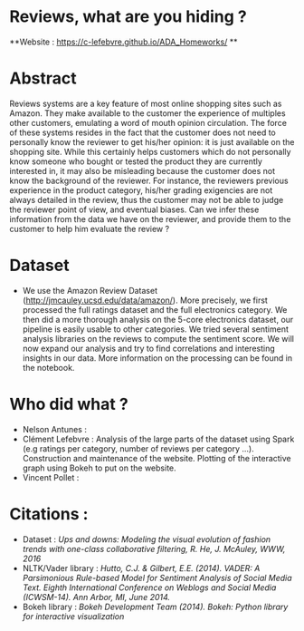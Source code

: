 # Reviews, what are you hiding ?

**Website : https://c-lefebvre.github.io/ADA_Homeworks/ **

# Abstract
Reviews systems are a key feature of most online shopping sites such as Amazon. They make available to the customer the experience of multiples other customers, emulating a word of mouth opinion circulation. The force of these systems resides in the fact that the customer does not need to personally know the reviewer to get his/her opinion: it is just available on the shopping site. While this certainly helps customers which do not personally know someone who bought or tested the product they are currently interested in, it may also be misleading because the customer does not know the background of the reviewer. For instance, the reviewers previous experience in the product category, his/her grading exigencies are not always detailed in the review, thus the customer may not be able to judge the reviewer point of view, and eventual biases. Can we infer these information from the data we have on the reviewer, and provide them to the customer to help him evaluate the review ? 


# Dataset
- We use the Amazon Review Dataset (http://jmcauley.ucsd.edu/data/amazon/). More precisely, we first processed the full ratings dataset and the full electronics category. We then did a more thorough analysis on the 5-core electronics dataset, our pipeline is easily usable to other categories. We tried several sentiment analysis libraries on the reviews to compute the sentiment score. We will now expand our analysis and try to find correlations and interesting insights in our data. More information on the processing can be found in the notebook.


# Who did what ?
- Nelson Antunes :
- Clément Lefebvre : Analysis of the large parts of the dataset using Spark (e.g ratings per category, number of reviews per category ...). Construction and maintenance of the website. Plotting of the interactive graph using Bokeh to put on the website.
- Vincent Pollet : 


# Citations : 
- Dataset : _Ups and downs: Modeling the visual evolution of fashion trends with one-class collaborative filtering, R. He, J. McAuley, WWW, 2016_
- NLTK/Vader library : _Hutto, C.J. & Gilbert, E.E. (2014). VADER: A Parsimonious Rule-based Model for Sentiment Analysis of Social Media Text. Eighth International Conference on Weblogs and Social Media (ICWSM-14). Ann Arbor, MI, June 2014._
- Bokeh library : _Bokeh Development Team (2014). Bokeh: Python library for interactive visualization_
